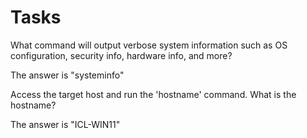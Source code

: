 # Tasks

What command will output verbose system information such as OS configuration, security info, hardware info, and more?

The answer is "systeminfo"



Access the target host and run the 'hostname' command. What is the hostname?

The answer is "ICL-WIN11"



